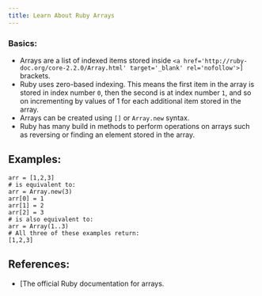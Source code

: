 ```yaml
---
title: Learn About Ruby Arrays
---
```

### Basics:

*   Arrays are a list of indexed items stored inside `<a href='http://ruby-doc.org/core-2.2.0/Array.html' target='_blank' rel='nofollow'>]` brackets.
*   Ruby uses zero-based indexing. This means the first item in the array is stored in index number `0`, then the second is at index number `1`, and so on incrementing by values of 1 for each additional item stored in the array.
*   Arrays can be created using `[]` or `Array.new` syntax.
*   Ruby has many build in methods to perform operations on arrays such as reversing or finding an element stored in the array.

## Examples:

    arr = [1,2,3]
    # is equivalent to:
    arr = Array.new(3)
    arr[0] = 1
    arr[1] = 2
    arr[2] = 3
    # is also equivalent to:
    arr = Array(1..3)
    # All three of these examples return:
    [1,2,3]

## References:

*   [The official Ruby documentation for arrays</a>.